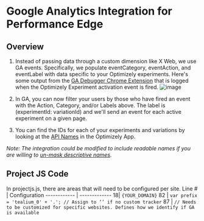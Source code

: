 # Google Analytics Integration for Performance Edge
## Overview
1. Instead of passing data through a custom dimension like X Web, we use GA events.  Specifically, we populate eventCategory, eventAction, and eventLabel with data specific to your Optimizely experiments. Here's some output from the [GA Debugger Chrome Extension](https://chrome.google.com/webstore/detail/google-analytics-debugger/jnkmfdileelhofjcijamephohjechhna?hl=en) that is logged when the Optimizely Experiment activation event is fired.
![image](https://user-images.githubusercontent.com/53874398/87724980-46b94400-c771-11ea-9072-44307e96e7f0.png)

2. In GA, you can now filter your users by those who have fired an event with the Action, Category, and/or Labels above.  The label is (experimentId: variationId) and we'll send an event for each active experiment on a given page.

3. You can find the IDs for each of your experiments and variations by looking at the [API Names](https://help.optimizely.com/Troubleshoot_Problems/API_Names%3A_Find_masked_IDs_for_troubleshooting) in the Optimizely App.

*Note: The integration could be modified to include readable names if you are willing to [un-mask descriptive names](https://help.optimizely.com/Classic/Project_Settings%3A_Privacy_in_Optimizely_Classic#Masking_Descriptive_Names).*

## Project JS Code
In projectjs.js, there are areas that will need to be configured per site.
Line # | Configuration
------------ | -------------
18| `{YOUR_DOMAIN}`
82 | `var prefix = 'tealium_0' + '.'; // Assign to ‘’ if no custom tracker`
87 | `// Needs to be customized for specific websites. Defines how we identify if GA is available`
